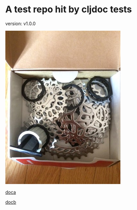 # A test repo hit by cljdoc tests

version: v1.0.0

![This is an image](sprockets.jpg)

[doca](/doc/doca.md)

[docb](/doc/docb.adoc)
